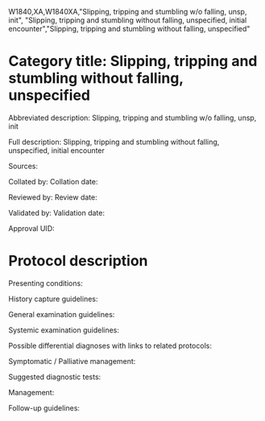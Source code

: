 W1840,XA,W1840XA,"Slipping, tripping and stumbling w/o falling, unsp, init", "Slipping, tripping and stumbling without falling, unspecified, initial encounter","Slipping, tripping and stumbling without falling, unspecified"
# Category title: Slipping, tripping and stumbling without falling, unspecified

Abbreviated description: Slipping, tripping and stumbling w/o falling, unsp, init

Full description: Slipping, tripping and stumbling without falling, unspecified, initial encounter

Sources:

Collated by:
Collation date:

Reviewed by:
Review date:

Validated by:
Validation date:

Approval UID:

# Protocol description

Presenting conditions:

History capture guidelines:

General examination guidelines:

Systemic examination guidelines:

Possible differential diagnoses with links to related protocols:

Symptomatic / Palliative management:

Suggested diagnostic tests:

Management:

Follow-up guidelines:
